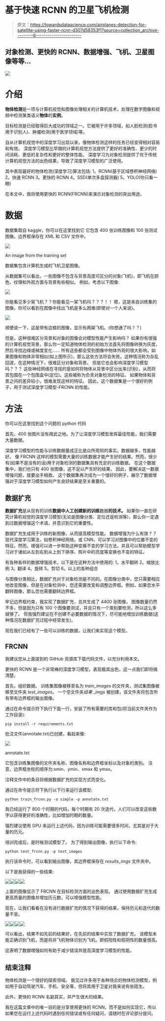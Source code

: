 # 基于快速 RCNN 的卫星飞机检测

> 原文：<https://towardsdatascience.com/airplanes-detection-for-satellite-using-faster-rcnn-d307d58353f1?source=collection_archive---------6----------------------->

## 对象检测、更快的 RCNN、数据增强、飞机、卫星图像等等…

![](img/d6fe6a24b5d9e080a156799842533585.png)

# 介绍

**物体检测**是一项与计算机视觉和图像处理相关的计算机技术，处理在数字图像和视频中检测某类语义**物体**的**实例**。

目标检测是已经取得巨大成功的领域之一。它被用于许多领域，如人脸检测(脸书用于识别人)、肿瘤检测(用于医学领域)等。

自从计算机视觉中的深度学习出现以来，像物体检测这样的任务已经变得相对容易和有效。
深度学习模型比早期的计算机视觉方法提供了更好的准确性、更少的时间消耗、更低的复杂性和更好的整体性能。
深度学习为对象检测提供了优于传统计算机视觉方法的出色结果，导致了深度学习模型的广泛使用。

其中表现最好的物体检测(深度学习)算法包括:
1。RCNN(基于区域卷积神经网络)
2。快速 RCNN
3。更快的 RCNN
4。SSD(单次多盒探测器)
5。YOLO(你只看一眼)

在本文中，我将使用更快的 RCNN(FRCNN)来演示对象检测的突出用途。

# 数据

数据集取自 kaggle，你可以在这里找到它
它包含 400 张训练图像和 100 张测试图像。边界框保存在 XML 和 CSV 文件中。

![](img/bf5dce6774659af915a27058fdeed5d4.png)

An image from the training set

数据集包含计算机生成的飞机卫星图像。

从数据集可以看出，一些图像不包含与背景高度可区分的对象(飞机)，即飞机在颜色、纹理和外观方面与背景有些相似。
例如，考虑以下图像:

![](img/0e5d3ae37c1208ab1b5af4b185819dd4.png)

你能看见多少架飞机？？你能看见一架飞机吗？？？！！
嗯，这是来自训练集的图像，你可以看到在图像中找出飞机是多么困难(即使对一个人来说)。

![](img/95376c6eba2252c345c7ca658207f02f.png)

顺便说一下，这是带有边框的图像，显示有两架飞机。(你想通了吗？？)

但是，这种很难区分背景和对象的图像会对模型性能产生影响吗？
如果你有很强的计算机视觉背景，那么你一定知道物体检测的初始方法首先将图像转换为灰度，然后寻找边缘或梯度变化……
所有这些都会受到图像中物体外观的很大影响。如果图像和物体非常相似(如上图所示)，那么这些方法将会失败。这种情况称为杂乱回波，在这种情况下，很难区分对象和背景。
但是它也会影响深度学习模型吗？？？
这些神经网络在寻找的是如何将物体从背景中区分出来(识别)，从而将其包围在一个包围盒中(定位)。这些被称为负责对象检测的特征。
如果物体和背景之间的差异较小，很难发现这样的特征。
因此，这个数据集是一个很好的例子，用于测试深度学习模型-FRCNN 的性能。

# 方法

你可以在这里找到这个问题的 python 代码

首先，400 张图片没有用武之地。为了让深度学习模型发挥最佳性能，我们需要大量数据。

深度学习模型的性能与训练数据量成正比是众所周知的事实。数据越多，性能越好。
像 FRCNN 这样的模型需要大量的训练数据才能产生好的结果。然而，很少有(如果不是没有的话)用于对象检测的数据集具有充足的训练数据。
在这个数据集中，我们也只有 400 张图像，这不足以产生好的结果。
因此，要解决这一数据增强问题，就要出手相救。
这个数据集再次成为一个很好的例子，展示了数据增强对于深度学习模型如何产生良好结果是至关重要的。

## 数据扩充

**数据扩充**是从现有的训练**数据中人工创建新的训练**数据**的技术。** 如果你一直在研究计算机视觉的深度学习模型(无论是图像分类、定位还是检测等)，那么你一定遇到过数据增强这个术语，并意识到它的重要性。

数据扩充生成用于训练的新图像，从而提高模型性能。
数据增强为什么有效？？
现代深度学习算法，如卷积神经网络，或 CNN，可以学习对图像中的位置不变的特征。然而，增强可以进一步帮助这种变换不变的学习方法，并且可以帮助模型学习对于诸如从左到右到从上到下排序、照片中的亮度等变换也不变的特征。

有各种各样的数据增强技术，以下是在这种方法中使用的:
1。水平翻转
2。缩放比例
3。翻译
4。旋转
5。剪切
6。以上的各种组合

与图像分类相比，数据扩充对于对象检测是不同的。在图像分类中，您只需要相应地改变图像，但是在对象检测中，您还需要改变和调整边界框。例如，如果您水平翻转图像，那么您也需要翻转边界框。

牢记边界框约束，我实现了数据扩充，总共生成了 4400 张图像。
图像数量仍然不多，但是因为只有 100 个图像要测试，并且只有一个类别要检测，所以这么多就够了。
但我强烈建议在不创建不必要数据的情况下，尽可能地增加训练数据(这种情况在数据扩充过程中经常发生)。

现在我们已经有了一些可以训练的数据，让我们来实现这个模型。

## FRCNN

我建议您从上面提到的 GitHub 资源库下载代码文件，以充分利用本文。

更快的 RCNN 是一个非常棒的深度学习模型，表现极其出色，这一点我们即将搞清楚。

首先，组织数据。
训练集图像被移至名为 *train_images* 的文件夹，测试集图像被移至文件夹 *test_images。* 一个空文件夹*结果* *_imgs* 被创建，该文件夹将包含所有带有边界框的输出图像。

通过在命令提示符下执行下面一行，安装了所有需要的库和包(将当前文件夹作为工作目录):

```
pip install -r requirements.txt
```

批注文件(annotate.txt)已创建，看起来像:

![](img/9c10bc2ba80603f65741991546f569be.png)

annotate.txt

它包含训练集图像的文件夹名称、图像名称和边界框坐标以及对象的类别。
注意，边界框坐标的顺序为:xmin、ymin、xmax 和 ymax。

注释文件中的条目将根据数据扩充的实现方式而变化。

通过在命令提示符下执行以下行来运行该模型:

```
python train_frcnn.py -o simple -p annotate.txt
```

我已经运行了 800 个时期的代码，每个时期有 20 次迭代，人们可以改变这些数字以获得更好的准确性，比如增加时期的数量。

强烈建议使用 GPU 来运行上述代码，因为训练可能需要很多时间，尤其是对于大量的历元。

培训完成后，是时候测试模型了。
为了得到输出图像，执行以下命令:

```
python test_frcnn.py -p test_images
```

执行该命令时，可以看到输出图像，其边界框保存在 *results_imgs* 文件夹中。

以下是我获得的一些结果:

![](img/80a34d1513422ab35a1f9e39381a9d23.png)![](img/04ba9695276bcd740c8056533c1566c6.png)![](img/65612082d62a458dc22ae8b412863a0f.png)![](img/6afb7ef422ca05ce7d9bebfaee5913e2.png)

上面的图像显示了 FRCNN 在目标检测方面的出色表现。
通过使用数据扩充生成更高质量的图像并增加历元数，可以增强模型性能。

现在，让我们看看在没有进行数据扩充的情况下获得的结果，保持历元和迭代的数量不变。

![](img/c8df3991b3bbcdc5ed392176c5a4e1d8.png)![](img/69dd14a6ea30b515e026364b95eb5619.png)![](img/05df01ede61dcfa3ac773f851efd4cf9.png)![](img/2aa1aa4b7c0179907e4a3051bd340289.png)

可以看出，结果不如先前的结果好，在先前的结果中实现了数据扩充。
该模型未能正确识别飞机，而是将非飞机物体识别为飞机。即假阳性和假阴性的数量很高。

这表明了数据增强如何有助于减少错误并提高深度学习模型的性能。

## 结束注释

物体检测是一个很好的探索领域。
我见过许多用于各种场合的物体检测模型，例如用于自动驾驶汽车、手机、安全等，但将其用于卫星对我来说有些陌生。

此外，更快的 RCNN 名副其实，并产生很大的结果。

我在这篇文章中的唯一目的是分享使用更快的 RCNN，而不是如何实现它，所以如果您在运行上述代码时遇到任何错误或有任何疑问，请随时在评论部分提问。
